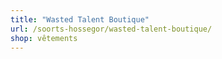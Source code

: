 ```yaml
---
title: "Wasted Talent Boutique"
url: /soorts-hossegor/wasted-talent-boutique/
shop: vêtements
---
```

